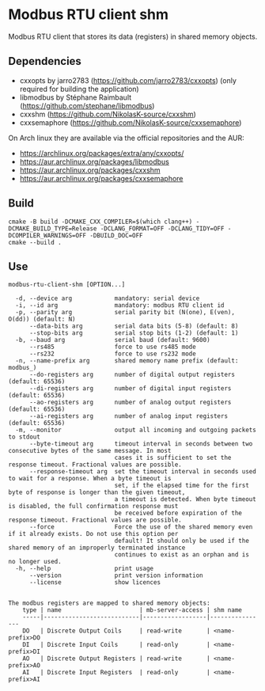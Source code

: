 # Modbus RTU client shm

Modbus RTU client that stores its data (registers) in shared memory objects.

## Dependencies
- cxxopts by jarro2783 (https://github.com/jarro2783/cxxopts) (only required for building the application)
- libmodbus by Stéphane Raimbault (https://github.com/stephane/libmodbus)
- cxxshm (https://github.com/NikolasK-source/cxxshm)
- cxxsemaphore (https://github.com/NikolasK-source/cxxsemaphore)

On Arch linux they are available via the official repositories and the AUR:
- https://archlinux.org/packages/extra/any/cxxopts/
- https://aur.archlinux.org/packages/libmodbus
- https://aur.archlinux.org/packages/cxxshm
- https://aur.archlinux.org/packages/cxxsemaphore

## Build
```
cmake -B build -DCMAKE_CXX_COMPILER=$(which clang++) -DCMAKE_BUILD_TYPE=Release -DCLANG_FORMAT=OFF -DCLANG_TIDY=OFF -DCOMPILER_WARNINGS=OFF -DBUILD_DOC=OFF
cmake --build .
```

## Use
```
modbus-rtu-client-shm [OPTION...]

  -d, --device arg            mandatory: serial device
  -i, --id arg                mandatory: modbus RTU client id
  -p, --parity arg            serial parity bit (N(one), E(ven), O(dd)) (default: N)
      --data-bits arg         serial data bits (5-8) (default: 8)
      --stop-bits arg         serial stop bits (1-2) (default: 1)
  -b, --baud arg              serial baud (default: 9600)
      --rs485                 force to use rs485 mode
      --rs232                 force to use rs232 mode
  -n, --name-prefix arg       shared memory name prefix (default: modbus_)
      --do-registers arg      number of digital output registers (default: 65536)
      --di-registers arg      number of digital input registers (default: 65536)
      --ao-registers arg      number of analog output registers (default: 65536)
      --ai-registers arg      number of analog input registers (default: 65536)
  -m, --monitor               output all incoming and outgoing packets to stdout
      --byte-timeout arg      timeout interval in seconds between two consecutive bytes of the same message. In most 
                              cases it is sufficient to set the response timeout. Fractional values are possible.
      --response-timeout arg  set the timeout interval in seconds used to wait for a response. When a byte timeout is 
                              set, if the elapsed time for the first byte of response is longer than the given timeout, 
                              a timeout is detected. When byte timeout is disabled, the full confirmation response must 
                              be received before expiration of the response timeout. Fractional values are possible.
      --force                 Force the use of the shared memory even if it already exists. Do not use this option per 
                              default! It should only be used if the shared memory of an improperly terminated instance 
                              continues to exist as an orphan and is no longer used.
  -h, --help                  print usage
      --version               print version information
      --license               show licences


The modbus registers are mapped to shared memory objects:
    type | name                      | mb-server-access | shm name
    -----|---------------------------|------------------|----------------
    DO   | Discrete Output Coils     | read-write       | <name-prefix>DO
    DI   | Discrete Input Coils      | read-only        | <name-prefix>DI
    AO   | Discrete Output Registers | read-write       | <name-prefix>AO
    AI   | Discrete Input Registers  | read-only        | <name-prefix>AI
```
